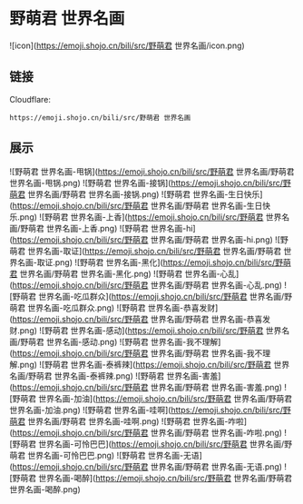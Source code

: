 # 野萌君 世界名画
![icon](https://emoji.shojo.cn/bili/src/野萌君 世界名画/icon.png)
## 链接
Cloudflare:
```
https://emoji.shojo.cn/bili/src/野萌君 世界名画
```
## 展示
![野萌君 世界名画-甩锅](https://emoji.shojo.cn/bili/src/野萌君 世界名画/野萌君 世界名画-甩锅.png)
![野萌君 世界名画-接锅](https://emoji.shojo.cn/bili/src/野萌君 世界名画/野萌君 世界名画-接锅.png)
![野萌君 世界名画-生日快乐](https://emoji.shojo.cn/bili/src/野萌君 世界名画/野萌君 世界名画-生日快乐.png)
![野萌君 世界名画-上香](https://emoji.shojo.cn/bili/src/野萌君 世界名画/野萌君 世界名画-上香.png)
![野萌君 世界名画-hi](https://emoji.shojo.cn/bili/src/野萌君 世界名画/野萌君 世界名画-hi.png)
![野萌君 世界名画-取证](https://emoji.shojo.cn/bili/src/野萌君 世界名画/野萌君 世界名画-取证.png)
![野萌君 世界名画-黑化](https://emoji.shojo.cn/bili/src/野萌君 世界名画/野萌君 世界名画-黑化.png)
![野萌君 世界名画-心乱](https://emoji.shojo.cn/bili/src/野萌君 世界名画/野萌君 世界名画-心乱.png)
![野萌君 世界名画-吃瓜群众](https://emoji.shojo.cn/bili/src/野萌君 世界名画/野萌君 世界名画-吃瓜群众.png)
![野萌君 世界名画-恭喜发财](https://emoji.shojo.cn/bili/src/野萌君 世界名画/野萌君 世界名画-恭喜发财.png)
![野萌君 世界名画-感动](https://emoji.shojo.cn/bili/src/野萌君 世界名画/野萌君 世界名画-感动.png)
![野萌君 世界名画-我不理解](https://emoji.shojo.cn/bili/src/野萌君 世界名画/野萌君 世界名画-我不理解.png)
![野萌君 世界名画-泰裤辣](https://emoji.shojo.cn/bili/src/野萌君 世界名画/野萌君 世界名画-泰裤辣.png)
![野萌君 世界名画-害羞](https://emoji.shojo.cn/bili/src/野萌君 世界名画/野萌君 世界名画-害羞.png)
![野萌君 世界名画-加油](https://emoji.shojo.cn/bili/src/野萌君 世界名画/野萌君 世界名画-加油.png)
![野萌君 世界名画-哇啊](https://emoji.shojo.cn/bili/src/野萌君 世界名画/野萌君 世界名画-哇啊.png)
![野萌君 世界名画-咋啦](https://emoji.shojo.cn/bili/src/野萌君 世界名画/野萌君 世界名画-咋啦.png)
![野萌君 世界名画-可怜巴巴](https://emoji.shojo.cn/bili/src/野萌君 世界名画/野萌君 世界名画-可怜巴巴.png)
![野萌君 世界名画-无语](https://emoji.shojo.cn/bili/src/野萌君 世界名画/野萌君 世界名画-无语.png)
![野萌君 世界名画-喝醉](https://emoji.shojo.cn/bili/src/野萌君 世界名画/野萌君 世界名画-喝醉.png)

